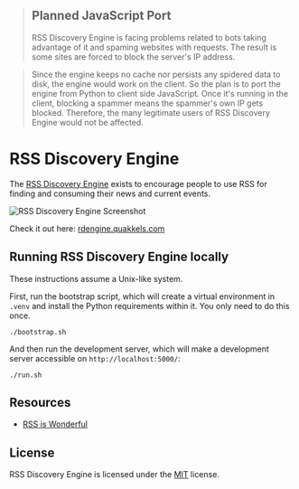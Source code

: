 > ## Planned JavaScript Port
> RSS Discovery Engine is facing problems related to bots taking advantage of it and spaming websites with requests. The result is some sites are forced to block the server's IP address.

>Since the engine keeps no cache nor persists any spidered data to disk, the engine would work on the client. So the plan is to port the engine from Python to client side JavaScript. Once it's running in the client, blocking a spammer means the spammer's own IP gets blocked. Therefore, the many legitimate users of RSS Discovery Engine would not be affected.

# RSS Discovery Engine

The [RSS Discovery Engine](https://rdengine.quakkels.com/) exists to encourage people to use RSS for finding and consuming their news and current events.

![RSS Discovery Engine Screenshot](http://quakkels.com/images/rde_dark.png)

Check it out here: [rdengine.quakkels.com](https://rdengine.quakkels.com/)

## Running RSS Discovery Engine locally

These instructions assume a Unix-like system.

First, run the bootstrap script, which will create a virtual environment in `.venv` and install the Python requirements within it. You only need to do this once.

```shell
./bootstrap.sh
```

And then run the development server, which will make a development server accessible on `http://localhost:5000/`:

```shell
./run.sh
```

## Resources
- [RSS is Wonderful](https://quakkels.com/posts/rss-is-wonderful/)

## License

RSS Discovery Engine is licensed under the [MIT](LICENSE) license.
